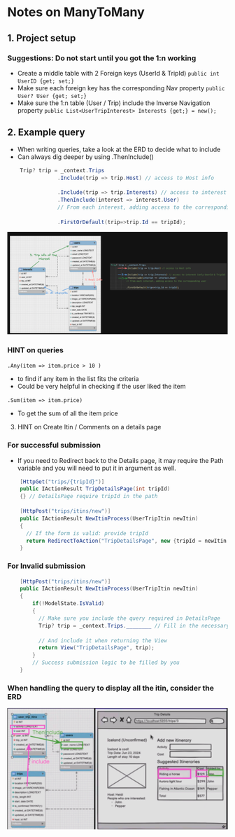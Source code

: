 # Notes on ManyToMany

## 1. Project setup
### Suggestions: Do not start until you got the 1:n working

- Create a middle table with 2 Foreign keys (UserId & TripId)
  ``` public int UserID {get; set;} ```
- Make sure each foreign key has the corresponding Nav property 
  ``` public User? User {get; set;} ```
- Make sure the 1:n table (User / Trip) include the Inverse Navigation property
  ``` public List<UserTripInterest> Interests {get;} = new(); ```

## 2. Example query
- When writing queries, take a look at the ERD to decide what to include
- Can always dig deeper by using .ThenInclude()
```cs
    Trip? trip = _context.Trips
                .Include(trip => trip.Host) // access to Host info

                .Include(trip => trip.Interests) // access to interest (only UserId & TripId)
                .ThenInclude(interest => interest.User) 
                // From each interest, adding access to the corresponding user

                .FirstOrDefault(trip=>trip.Id == tripId);
```
![alt text](image-1.png)

### HINT on queries
```.Any(item => item.price > 10 )``` 
  - to find if any item in the list fits the criteria 
  - Could be very helpful in checking if the user liked the item
  
``` .Sum(item => item.price) ```
  - To get the sum of all the item price

3. HINT on Create Itin / Comments on a details page
### For successful submission
- If you need to Redirect back to the Details page, it may require the Path variable and you will need to put it in argument as well. 

```cs
    [HttpGet("trips/{tripId}")]
    public IActionResult TripDetailsPage(int tripId)
    {} // DetailsPage require tripId in the path

    [HttpPost("trips/itins/new")]
    public IActionResult NewItinProcess(UserTripItin newItin)
    {
      // If the form is valid: provide tripId 
      return RedirectToAction("TripDetailsPage", new {tripId = newItin.TripId});
    }
```
### For Invalid submission
```cs
    [HttpPost("trips/itins/new")]
    public IActionResult NewItinProcess(UserTripItin newItin)
    {
        if(!ModelState.IsValid)
        {
          // Make sure you include the query required in DetailsPage
          Trip? trip = _context.Trips.________ // Fill in the necessary query

          // And include it when returning the View
          return View("TripDetailsPage", trip); 
        }
        // Success submission logic to be filled by you
    }
```
### When handling the query to display all the itin, consider the ERD
![alt text](image.png)